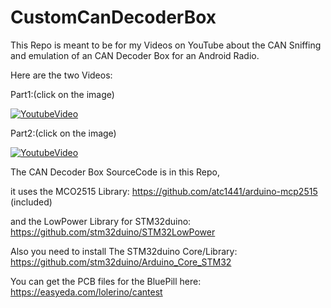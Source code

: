# CustomCanDecoderBox


This Repo is meant to be for my Videos on YouTube about the CAN Sniffing and emulation of an CAN Decoder Box for an Android Radio.


Here are the two Videos:

Part1:(click on the image)

[![YoutubeVideo](https://img.youtube.com/vi/fj8ZLTubeko/0.jpg)](https://www.youtube.com/watch?v=fj8ZLTubeko)

Part2:(click on the image)

[![YoutubeVideo](https://img.youtube.com/vi/_Ajn560TLIo/0.jpg)](https://www.youtube.com/watch?v=_Ajn560TLIo)


The CAN Decoder Box SourceCode is in this Repo,

it uses the MCO2515 Library: https://github.com/atc1441/arduino-mcp2515 (included)

and the LowPower Library for STM32duino: https://github.com/stm32duino/STM32LowPower

Also you need to install The STM32duino Core/Library: https://github.com/stm32duino/Arduino_Core_STM32


You can get the PCB files for the BluePill here: https://easyeda.com/lolerino/cantest
